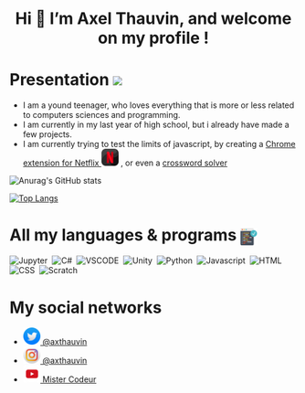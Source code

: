 <h1 align = "center"> Hi 👋 I’m Axel Thauvin, and welcome on my profile ! </h1>

<h1> Presentation  <img src="https://image.flaticon.com/icons/png/512/1527/1527031.png" width = 40px> </h1> 


- I am a yound teenager, who loves everything that is more or less related to computers sciences and programming.
- I am currently in my last year of high school, but i already have made a few projects.
- I am currently trying to test the limits of javascript, by creating a <a href="https://github.com/Globateur/Netflix-better-marks"> Chrome extension for Netflix <img src="./Netflix-icon.png" width=30px></a> , or even a  <a href = "https://programmemotscroises.github.io/">crossword solver</a>



![Anurag's GitHub stats](https://github-readme-stats.vercel.app/api?username=axthauvin&show_icons=true&theme=radical)

[![Top Langs](https://github-readme-stats.vercel.app/api/top-langs/?username=axthauvin&theme=radical)](https://github.com/anuraghazra/github-readme-stats)


# All my languages & programs <img src="./code.svg" width = 30px style="vertical-align:middle">
![Jupyter](https://img.shields.io/badge/Jupyter-white?style=plastic&logo=Jupyter)&nbsp;
![C#](https://img.shields.io/badge/C-sharp-white?style=plastic&logo=c-sharp)&nbsp;
![VSCODE](https://img.shields.io/badge/Visual-studio-white?style=plastic&logo=visual-studio&logoColor=007ACC)&nbsp;
![Unity](https://img.shields.io/badge/Unity-white?style=plastic&logo=unity&logoColor=09090c)&nbsp;
![Python](https://img.shields.io/badge/Python-white?style=plastic&logo=python&logoColor=386e9c)&nbsp;
![Javascript](https://img.shields.io/badge/Javascript-white?style=plastic&logo=javascript)&nbsp;
![HTML](https://img.shields.io/badge/Html-white?style=plastic&logo=html5)&nbsp;
![CSS](https://img.shields.io/badge/Css-white?style=plastic&logo=css3&logoColor=007ACC)&nbsp;
![Scratch](https://img.shields.io/badge/Scratch-white?style=plastic&logo=scratch)&nbsp;


# My social networks

- <a href = "https://twitter.com/axthauvin"> <img src="./twitter.png" width = 30px> @axthauvin</a> 
- <a href = "https://instagram.com/axthauvin"> <img src="./instagram.png" width = 30px> @axthauvin</a> 
- <a href = "https://www.youtube.com/channel/UCF6zpti-ice10f9RInxHyFA"> <img src="./youtube.png" width = 30px> Mister Codeur</a> 


<!---
Globateur/Globateur is a ✨ special ✨ repository because its `README.md` (this file) appears on your GitHub profile.
You can click the Preview link to take a look at your changes.
--->

